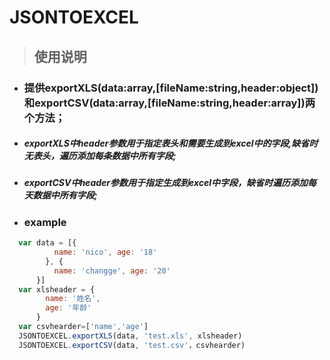 # JSONTOEXCEL
> ## 使用说明
+ ### 提供exportXLS(data:array,[fileName:string,header:object])和exportCSV(data:array,[fileName:string,header:array])两个方法；
+ ##### exportXLS中header参数用于指定表头和需要生成到excel中的字段,缺省时无表头，遍历添加每条数据中所有字段;
+ ##### exportCSV中header参数用于指定生成到excel中字段，缺省时遍历添加每天数据中所有字段;
+ ### example

```javascript
  var data = [{
          name: 'nico', age: '18' 
        }, {
          name: 'changge', age: '20'
      }]
  var xlsheader = {
        name: '姓名',
        age: '年龄'
      }
  var csvhearder=['name','age']
  JSONTOEXCEL.exportXLS(data, 'test.xls', xlsheader)
  JSONTOEXCEL.exportCSV(data, 'test.csv'，csvhearder)
```

 